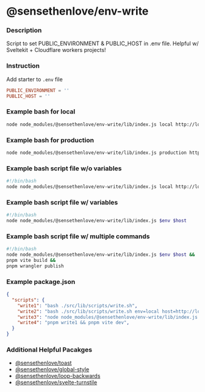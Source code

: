 # @sensethenlove/env-write


### Description
Script to set PUBLIC_ENVIRONMENT & PUBLIC_HOST in .env file. Helpful w/ Sveltekit + Cloudflare workers projects!


### Instruction
Add starter to `.env` file
```toml
PUBLIC_ENVIRONMENT = ''
PUBLIC_HOST = ''
```

### Example bash for local
```bash
node node_modules/@sensethenlove/env-write/lib/index.js local http://localhost:5173
```

### Example bash for production
```bash
node node_modules/@sensethenlove/env-write/lib/index.js production https://sensethenlove.com
```


### Example bash script file w/o variables
```bash
#!/bin/bash
node node_modules/@sensethenlove/env-write/lib/index.js local http://localhost:5173
```

### Example bash script file w/ variables
```bash
#!/bin/bash
node node_modules/@sensethenlove/env-write/lib/index.js $env $host
```

### Example bash script file w/ multiple commands
```bash
#!/bin/bash
node node_modules/@sensethenlove/env-write/lib/index.js $env $host &&
pnpm vite build &&
pnpm wrangler publish
```

### Example package.json
```json
{
  "scripts": {
    "write1": "bash ./src/lib/scripts/write.sh",
    "write2": "bash ./src/lib/scripts/write.sh env=local host=http://localhost:5173",
    "write3": "node node_modules/@sensethenlove/env-write/lib/index.js production https://sensethenlove.com",
    "write4": "pnpm write1 && pnpm vite dev",
  }
}
```

### Additional Helpful Pacakges
* [@sensethenlove/toast](https://www.npmjs.com/package/@sensethenlove/toast)
* [@sensethenlove/global-style](https://www.npmjs.com/package/@sensethenlove/global-style)
* [@sensethenlove/loop-backwards](https://www.npmjs.com/package/@sensethenlove/loop-backwards)
* [@sensethenlove/svelte-turnstile](https://www.npmjs.com/package/@sensethenlove/svelte-turnstile)
